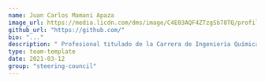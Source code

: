 ```yaml
---
name: Juan Carlos Mamani Apaza
image_url: https://media.licdn.com/dms/image/C4E03AQF4ZTzgSb78TQ/profile-displayphoto-shrink_800_800/0/1601647827630?e=1678320000&v=beta&t=qJo_QJ1oAgg08cG3Aw46EdSH1_c0Is4LbJUCiXorlig
github_url: "https://github.com/"
bio: "..."
description: " Profesional titulado de la Carrera de Ingeniería Química con experiencia laboral en el área de control de calidad en textiles, control de calidad en alimentos, tratamiento de aguas, programación y análisis numérico. "
type: team-template
date: 2021-03-12
group: "steering-council"
---
```

